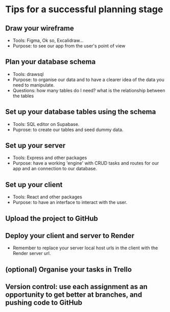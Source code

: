 # Tips for a successful planning stage 

## Draw your wireframe

- Tools: Figma, Ok so, Excalidraw...
- Purpose: to see our app from the user's point of view

## Plan your database schema

- Tools: drawsql
- Purpose: to organise our data and to have a clearer idea of the data you need to manipulate.
- Questions: how many tables do I need? what is the relationship between the tables 

## Set up your database tables using the schema 
- Tools: SQL editor on Supabase.
- Puprose: to create our tables and seed dummy data.

## Set up your server
- Tools: Express and other packages 
- Purpose: have a working 'engine' with CRUD tasks and routes for our app and an connection to our database.

## Set up your client
- Tools: React and other packages
- Purpose: to have an interface to interact with the user.

## Upload the project to GitHub

## Deploy your client and server to Render 
- Remember to replace your server local host urls in the client with the Render server url. 

## (optional) Organise your tasks in Trello

## Version control: use each assignment as an opportunity to get better at branches, and pushing code to GitHub 
